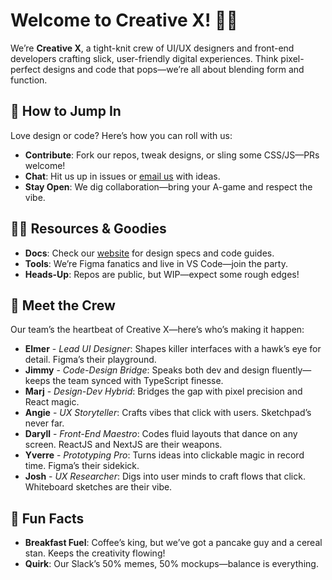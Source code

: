<!--

**Here are some ideas to get you started:**

🙋‍♀️ A short introduction - what is your organization all about?
🌈 Contribution guidelines - how can the community get involved?
👩‍💻 Useful resources - where can the community find your docs? Is there anything else the community should know?
🍿 Fun facts - what does your team eat for breakfast?
🧙 Remember, you can do mighty things with the power of [Markdown](https://docs.github.com/github/writing-on-github/getting-started-with-writing-and-formatting-on-github/basic-writing-and-formatting-syntax)
-->

# Welcome to Creative X! 🙋‍♀️

We’re **Creative X**, a tight-knit crew of UI/UX designers and front-end developers crafting slick, user-friendly digital experiences. Think pixel-perfect designs and code that pops—we’re all about blending form and function.

## 🌈 How to Jump In

Love design or code? Here’s how you can roll with us:

- **Contribute**: Fork our repos, tweak designs, or sling some CSS/JS—PRs welcome!
- **Chat**: Hit us up in issues or [email us](mailto:elmer@nms.ph) with ideas.
- **Stay Open**: We dig collaboration—bring your A-game and respect the vibe.

## 👩‍💻 Resources & Goodies

- **Docs**: Check our [website](https://design.nmscreative.com/) for design specs and code guides.
- **Tools**: We’re Figma fanatics and live in VS Code—join the party.
- **Heads-Up**: Repos are public, but WIP—expect some rough edges!

## 👥 Meet the Crew

Our team’s the heartbeat of Creative X—here’s who’s making it happen:

- **Elmer** - _Lead UI Designer_: Shapes killer interfaces with a hawk’s eye for detail. Figma’s their playground.
- **Jimmy** - _Code-Design Bridge_: Speaks both dev and design fluently—keeps the team synced with TypeScript finesse.
- **Marj** - _Design-Dev Hybrid_: Bridges the gap with pixel precision and React magic.
- **Angie** - _UX Storyteller_: Crafts vibes that click with users. Sketchpad’s never far.
- **Daryll** - _Front-End Maestro_: Codes fluid layouts that dance on any screen. ReactJS and NextJS are their weapons.
- **Yverre** - _Prototyping Pro_: Turns ideas into clickable magic in record time. Figma’s their sidekick.
- **Josh** - _UX Researcher_: Digs into user minds to craft flows that click. Whiteboard sketches are their vibe.

## 🍿 Fun Facts

- **Breakfast Fuel**: Coffee’s king, but we’ve got a pancake guy and a cereal stan. Keeps the creativity flowing!
- **Quirk**: Our Slack’s 50% memes, 50% mockups—balance is everything.
